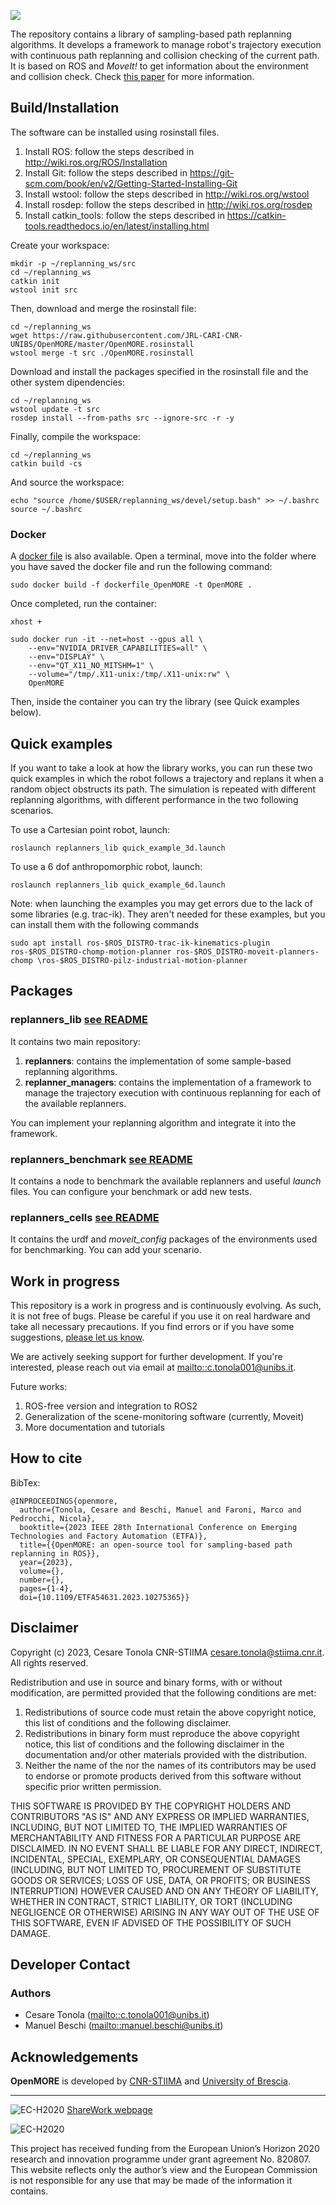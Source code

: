![](Documentation/logo_blue.png?raw=true)

The repository contains a library of sampling-based path replanning algorithms. It develops a framework to manage robot's trajectory execution with continuous path replanning and collision checking of the current path. It is based on ROS and *MoveIt!* to get information about the environment and collision check. Check [this paper](https://ieeexplore.ieee.org/abstract/document/10275365) for more information.
## Build/Installation
The software can be installed using rosinstall files.

1. Install ROS: follow the steps described in http://wiki.ros.org/ROS/Installation
2. Install Git: follow the steps described in https://git-scm.com/book/en/v2/Getting-Started-Installing-Git
3. Install wstool: follow the steps described in http://wiki.ros.org/wstool
4. Install rosdep: follow the steps described in http://wiki.ros.org/rosdep
5. Install catkin_tools: follow the steps described in https://catkin-tools.readthedocs.io/en/latest/installing.html

Create your workspace:
```
mkdir -p ~/replanning_ws/src
cd ~/replanning_ws
catkin init
wstool init src
```

Then, download and merge the rosinstall file:
```
cd ~/replanning_ws
wget https://raw.githubusercontent.com/JRL-CARI-CNR-UNIBS/OpenMORE/master/OpenMORE.rosinstall
wstool merge -t src ./OpenMORE.rosinstall
```
Download and install the packages specified in the rosinstall file and the other system dipendencies:
```
cd ~/replanning_ws
wstool update -t src
rosdep install --from-paths src --ignore-src -r -y
```
Finally, compile the workspace:
```
cd ~/replanning_ws
catkin build -cs
```
And source the workspace:
```
echo "source /home/$USER/replanning_ws/devel/setup.bash" >> ~/.bashrc
source ~/.bashrc
```
### Docker
A [docker file](https://github.com/JRL-CARI-CNR-UNIBS/OpenMORE/blob/master/dockerfile_OpenMORE) is also available. Open a terminal, move into the folder where you have saved the docker file and run the following command:
```
sudo docker build -f dockerfile_OpenMORE -t OpenMORE .
```
Once completed, run the container:
```
xhost + 

sudo docker run -it --net=host --gpus all \
    --env="NVIDIA_DRIVER_CAPABILITIES=all" \
    --env="DISPLAY" \
    --env="QT_X11_NO_MITSHM=1" \
    --volume="/tmp/.X11-unix:/tmp/.X11-unix:rw" \
    OpenMORE
```
Then, inside the container you can try the library (see Quick examples below).

## Quick examples
If you want to take a look at how the library works, you can run these two quick examples in which the robot follows a trajectory and replans it when a random object obstructs its path. The simulation is repeated with different replanning algorithms, with different performance in the two following scenarios.

To use a Cartesian point robot, launch:
```
roslaunch replanners_lib quick_example_3d.launch
```
To use a 6 dof anthropomorphic robot, launch:
```
roslaunch replanners_lib quick_example_6d.launch
```
Note: when launching the examples you may get errors due to the lack of some libraries (e.g. trac-ik). They aren't needed for these examples, but you can install them with the following commands
```
sudo apt install ros-$ROS_DISTRO-trac-ik-kinematics-plugin ros-$ROS_DISTRO-chomp-motion-planner ros-$ROS_DISTRO-moveit-planners-chomp \ros-$ROS_DISTRO-pilz-industrial-motion-planner
```

## Packages
### **replanners_lib [see README](https://github.com/JRL-CARI-CNR-UNIBS/OpenMORE/blob/master/replanners_lib)**
It contains two main repository:
 1. **replanners**: contains the implementation of some sample-based replanning algorithms.
 2. **replanner_managers**: contains the implementation of a framework to manage the trajectory execution with continuous replanning for each of the available replanners.

 You can implement your replanning algorithm and integrate it into the framework.

### **replanners_benchmark [see README](https://github.com/JRL-CARI-CNR-UNIBS/OpenMORE/blob/master/replanners_benchmark)**
It contains a node to benchmark the available replanners and useful *launch* files. You can configure your benchmark or add new tests.

### **replanners_cells [see README](https://github.com/JRL-CARI-CNR-UNIBS/OpenMORE/blob/master/replanners_cells)**
It contains the urdf and *moveit_config* packages of the environments used for benchmarking. You can add your scenario.

## Work in progress
This repository is a work in progress and is continuously evolving. As such, it is not free of bugs. Please be careful if you use it on real hardware and take all necessary precautions.
If you find errors or if you have some suggestions, [please let us know](https://github.com/JRL-CARI-CNR-UNIBS/OpenMORE/issues).

We are actively seeking support for further development. If you're interested, please reach out via email at <mailto::c.tonola001@unibs.it>.

Future works:
1. ROS-free version and integration to ROS2
2. Generalization of the scene-monitoring software (currently, Moveit)
3. More documentation and tutorials
   
## How to cite
BibTex:
```
@INPROCEEDINGS{openmore,
  author={Tonola, Cesare and Beschi, Manuel and Faroni, Marco and Pedrocchi, Nicola},
  booktitle={2023 IEEE 28th International Conference on Emerging Technologies and Factory Automation (ETFA)}, 
  title={{OpenMORE: an open-source tool for sampling-based path replanning in ROS}}, 
  year={2023},
  volume={},
  number={},
  pages={1-4},
  doi={10.1109/ETFA54631.2023.10275365}} 
```

## Disclaimer
Copyright (c) 2023, Cesare Tonola CNR-STIIMA cesare.tonola@stiima.cnr.it.
All rights reserved.

Redistribution and use in source and binary forms, with or without modification, are permitted provided that the following conditions are met:
1. Redistributions of source code must retain the above copyright notice, this list of conditions and the following disclaimer.
2. Redistributions in binary form must reproduce the above copyright notice, this list of conditions and the following disclaimer in the documentation and/or other materials provided with the distribution.
3. Neither the name of the <organization> nor the names of its contributors may be used to endorse or promote products derived from this software without specific prior written permission.

THIS SOFTWARE IS PROVIDED BY THE COPYRIGHT HOLDERS AND CONTRIBUTORS "AS IS" AND ANY EXPRESS OR IMPLIED WARRANTIES, INCLUDING, BUT NOT LIMITED TO, THE IMPLIED WARRANTIES OF MERCHANTABILITY AND FITNESS FOR A PARTICULAR PURPOSE ARE DISCLAIMED. IN NO EVENT SHALL <COPYRIGHT HOLDER> BE LIABLE FOR ANY DIRECT, INDIRECT, INCIDENTAL, SPECIAL, EXEMPLARY, OR CONSEQUENTIAL DAMAGES (INCLUDING, BUT NOT LIMITED TO, PROCUREMENT OF SUBSTITUTE GOODS OR SERVICES; LOSS OF USE, DATA, OR PROFITS; OR BUSINESS INTERRUPTION) HOWEVER CAUSED AND ON ANY THEORY OF LIABILITY, WHETHER IN CONTRACT, STRICT LIABILITY, OR TORT (INCLUDING NEGLIGENCE OR OTHERWISE) ARISING IN ANY WAY OUT OF THE USE OF THIS SOFTWARE, EVEN IF ADVISED OF THE POSSIBILITY OF SUCH DAMAGE.

## Developer Contact
### **Authors**
- Cesare Tonola (<mailto::c.tonola001@unibs.it>)
- Manuel Beschi (<mailto::manuel.beschi@unibs.it>)

## Acknowledgements
**OpenMORE** is developed by [CNR-STIIMA](http://www.stiima.cnr.it/) and [University of Brescia](https://www.unibs.it/en).

***

![EC-H2020](Documentation/Sharework.png) [ShareWork webpage](https://sharework-project.eu/)

![EC-H2020](Documentation/flag_yellow.jpg)

This project has received funding from the European Union’s Horizon 2020 research and innovation programme under grant agreement No. 820807.
This website reflects only the author’s view and the European Commission is not responsible for any use that may be made of the information it contains.
